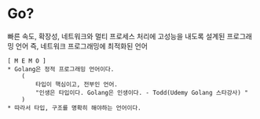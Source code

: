 # Go? 

빠른 속도, 확장성, 네트워크와 멀티 프로세스 처리에 고성능을 내도록 설계된 프로그래밍 언어 
즉, 네트워크 프로그래밍에 최적화된 언어

```text
[ M E M O ]
* Golang은 정적 프로그래밍 언어이다. 
    (
        타입이 핵심이고, 전부인 언어. 
        "인생은 타입이다. Golang은 인생이다. - Todd(Udemy Golang 스타강사) "
    )
* 따라서 타입, 구조를 명확히 해야하는 언어이다.  
```